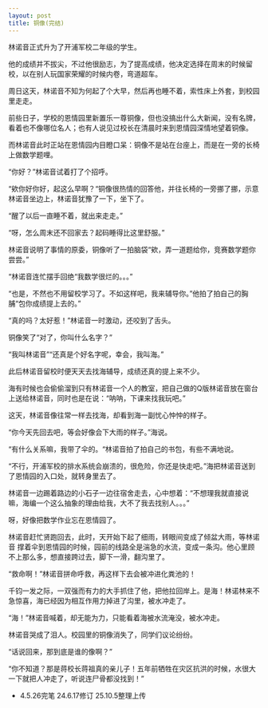 ```yaml
---
layout: post
title: 铜像(完结)
---
```


林诺音正式升为了开浦军校二年级的学生。

他的成绩并不拔尖，不过他很励志，为了提高成绩，他决定选择在周末的时候留校，以在别人玩国家荣耀的时候内卷，弯道超车。

周日这天，林诺音不知为何起了个大早，然后再也睡不着，索性床上外套，到校园里走走。

前些日子，学校的恩情园里新置乐一尊铜像，但也没搞出什么大新闻，没有名牌，看着也不像哪位名人；也有人说见过校长在清晨时来到恩情园深情地望着铜像。

而林诺音此时正站在恩情园内目瞪口呆：铜像不是站在台座上，而是在一旁的长椅上做数学题哩。

“你好？”林诺音试着打了个招呼。

“欸你好你好，起这么早啊？“铜像很热情的回答他，并往长椅的一旁挪了挪，示意林诺音坐边上，林诺音犹豫了一下，坐下了。

“醒了以后一直睡不着，就出来走走。”

“呀，怎么周末还不回家去？起码睡得比这里舒服。”

林诺音说明了事情的原委，铜像听了一拍脑袋“欸，弄一道题给你，竞赛数学题你尝尝。”

“林诺音连忙摆手回绝“我数学很烂的。。。”

“也是，不然也不用留校学习了。不如这样吧，我来辅导你。”他拍了拍自己的胸脯“包你成绩提上去的。”

“真的吗？太好惹！”林诺音一时激动，还咬到了舌头。

铜像笑了“对了，你叫什么名字？”

“我叫林诺音”“还真是个好名字呢，幸会，我叫海。”

此后林诺音留校时便天天去找海辅导，成绩还真的提上来不少。

海有时候也会偷偷溜到只有林诺音一个人的教室，把自己做的Q版林诺音放在窗台上送给林诺音，同时也是在说：“呐呐，下课来找我玩吧。”

这天，林诺音像往常一样去找海，却看到海一副忧心忡忡的样子。

“你今天先回去吧，等会好像会下大雨的样子。”海说。

“有什么关系嘛，我带了伞的。“林诺音拍了拍自己的书包，有些不满地说。

“不行，开浦军校的排水系统会崩溃的，很危险，你还是快走吧。”海把林诺音送到了恩情园的入口处，就转身里去了。

林诺音一边踢着路边的小石子一边往宿舍走去，心中想着：“不想理我就直接说嘛，海编一个这么抽象的理由给我，大不了我去找别人。。。”

呀，好像把数学作业忘在恩情园了。

林诺音赶忙贤跑回去，此时，天开始下起了细雨，转眼间变成了倾盆大雨，等林诺音 撑着伞到恩情园的时候，园前的线路全是湍急的水流，变成一条沟。他心里顾不上那么多，想直接跨过去，脚下一滑，翻沟里了。

“救命啊！”林诺音拼命呼救，再这样下去会被冲进化粪池的！

千钧一发之际，一双强而有力的大手抓住了他，把他拉回岸上。是海！林诺林来不急惊喜，海已经因为相互作用力掉进了沟里，被水冲走了。

“海！”林诺音喊着，却无能为力，只能看着海被水流淹没，被水冲走。

林诺音哭成了泪人。校园里的铜像消失了，同学们议论纷纷。

“话说回来，那到底是谁的像啊？”

“你不知道？那是蒋校长蒋祖真的亲儿子！五年前牺牲在灾区抗洪的时候，水很大一下就把人冲走了，听说连尸骨都没找到！”

+ 4.5.26完笔 24.6.17修订 25.10.5整理上传
